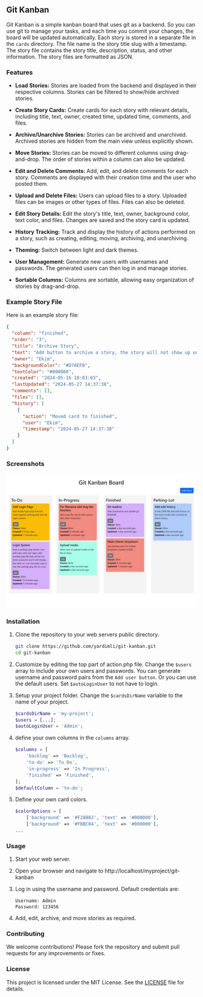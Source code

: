 ## Git Kanban

Git Kanban is a simple kanban board that uses git as a backend. So you can use git to manage your tasks, and each time you commit your changes, the board will be updated automatically. Each story is stored in a separate file in the `cards` directory. The file name is the story title slug with a timestamp. The story file contains the story title, description, status, and other information. The story files are formatted as JSON.

### Features

- **Load Stories:** Stories are loaded from the backend and displayed in their respective columns. Stories can be filtered to show/hide archived stories.

- **Create Story Cards:** Create cards for each story with relevant details, including title, text, owner, created time, updated time, comments, and files.

- **Archive/Unarchive Stories:** Stories can be archived and unarchived. Archived stories are hidden from the main view unless explicitly shown.

- **Move Stories:** Stories can be moved to different columns using drag-and-drop. The order of stories within a column can also be updated.

- **Edit and Delete Comments:** Add, edit, and delete comments for each story. Comments are displayed with their creation time and the user who posted them.

- **Upload and Delete Files:** Users can upload files to a story. Uploaded files can be images or other types of files. Files can also be deleted.

- **Edit Story Details:** Edit the story's title, text, owner, background color, text color, and files. Changes are saved and the story card is updated.

- **History Tracking:** Track and display the history of actions performed on a story, such as creating, editing, moving, archiving, and unarchiving.

- **Theming:** Switch between light and dark themes.

- **User Management:** Generate new users with usernames and passwords. The generated users can then log in and manage stories.

- **Sortable Columns:** Columns are sortable, allowing easy organization of stories by drag-and-drop.

### Example Story File

Here is an example story file:

```json
{
  "column": "finished",
  "order": "3",
  "title": "Archive Story",
  "text": "Add button to archive a story, the story will not show up unless the user clicks on the show Archived stories. Archived stories should have a label that shows this. User can un-archive an archived story.",
  "owner": "Ekim",
  "backgroundColor": "#D7AEFB",
  "textColor": "#000000",
  "created": "2024-05-16 10:03:03",
  "lastUpdated": "2024-05-27 14:37:38",
  "comments": [],
  "files": [],
  "history": [
    {
      "action": "Moved card to finished",
      "user": "Ekim",
      "timestamp": "2024-05-27 14:37:38"
    }
  ]
}
```
### Screenshots

![Simple View](https://github.com/yardimli/git-kan-ban/blob/main/images/git-kanban.jpg?raw=true)

### Installation

1. Clone the repository to your web servers public directory.
   ```sh
   git clone https://github.com/yardimli/git-kanban.git
   cd git-kanban
   ```

2. Customize by editing the top part of action.php file. Change the `$users` array to include your own users and passwords. You can generate username and password pairs from the `Add user button`. Or you can use the default users. Set `$autoLoginUser` to not have to login.

3. Setup your project folder. Change the `$cardsDirName` variable to the name of your project.
    ```php
    $cardsDirName = 'my-project';
    $users = [...];
    $autoLoginUser = 'Admin'; 
    ```
   
4. define your own columns in the `columns` array. 
    ```php
    $columns = [
        'backlog' => 'Backlog',
        'to-do' => 'To Do',
        'in-progress' => 'In Progress',
        'finished' => 'Finished',
    ];
    $defaultColumn = 'to-do';
    ```
   
5. Define your own card colors. 
    ```php
	$colorOptions = [
		['background' => '#F28B82', 'text' => '#000000'],
		['background' => '#FBBC04', 'text' => '#000000'],
    ...
    ```

### Usage

1. Start your web server.
2. Open your browser and navigate to http://localhost/myproject/git-kanban
3. Log in using the username and password. Default credentials are:

   ```plaintext
   Username: Admin
   Password: 123456
   ```

4. Add, edit, archive, and move stories as required.

### Contributing

We welcome contributions! Please fork the repository and submit pull requests for any improvements or fixes.

### License

This project is licensed under the MIT License. See the [LICENSE](LICENSE) file for details.

